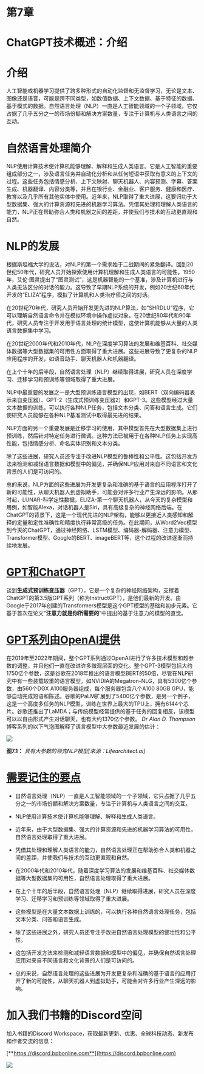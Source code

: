# 第7章

# ChatGPT技术概述：介绍

# 介绍

人工智能或机器学习提供了跨多种形式的自动化监督和无监督学习，无论是文本、图像还是语音，可能是跨不同类型，如数值数据、上下文数据、基于特征的数据、基于模式的数据。自然语言处理（NLP）一直是人工智能领域的一个子领域，它仅占据了几乎五分之一的市场份额和解决方案数量，专注于计算机与人类语言之间的互动。

# 自然语言处理简介

NLP使用计算技术使计算机能够理解、解释和生成人类语言。它是人工智能的重要组成部分之一，涉及语言任务并自动化分析和从任何短语中获取有意义的上下文的过程。这些任务包括情感分析、上下文映射、聊天机器人、内容预测、字幕、答案生成、机器翻译、内容分类等，并且在银行业、金融业、客户服务、健康和医疗、教育以及几乎所有其他实体中使用。近年来，NLP取得了重大进展，这要归功于大型数据集、强大的计算资源和先进的机器学习算法。凭借其处理和理解人类语言的能力，NLP正在帮助弥合人类和机器之间的差距，并使我们与技术的互动更直观和自然。

# NLP的发展

根据斯坦福大学的说法，对NLP的第一个需求始于二战期间的紧急翻译。回到20世纪50年代，研究人员开始探索使用计算机理解和生成人类语言的可能性。1950年，艾伦·图灵提出了“图灵测试”，这是机器智能的一个基准，涉及计算机进行与人类无法区分的对话的能力。这导致了早期NLP系统的开发，例如20世纪60年代开发的“ELIZA”程序，模拟了计算机和人类治疗师之间的对话。

在20世纪70年代，研究人员开始开发更先进的NLP算法，如“SHRDLU”程序，它可以理解自然语言命令并在模拟环境中操作虚拟对象。在20世纪80年代和90年代，研究人员专注于开发用于语言处理的统计模型，这使计算机能够从大量的人类语言数据集中学习。

在20世纪2000年代和2010年代，NLP在深度学习算法的发展和维基百科、社交媒体数据等大型数据集的可用性方面取得了重大进展。这些进展导致了更复杂的NLP应用程序的开发，如语音助手、聊天机器人和机器翻译。

在上个十年的后半段，自然语言处理（NLP）继续取得进展，研究人员在深度学习、迁移学习和预训练等领域取得了重大进展。

NLP中最重要的发展之一是大型预训练语言模型的出现，如BERT（双向编码器表示来自变压器）、GPT-2（生成式预训练变压器2）和GPT-3。这些模型经过大量文本数据的训练，可以执行各种NLP任务，包括文本分类、问答和语言生成。它们使研究人员能够在各种NLP基准测试中取得最先进的结果。

NLP方面的另一个重要发展是迁移学习的使用，其中模型首先在大型数据集上进行预训练，然后针对特定任务进行微调。这种方法已被用于在各种NLP任务上实现高性能，包括情感分析、命名实体识别和文本分类。

除了这些进展，研究人员还专注于改进NLP模型的鲁棒性和公平性。这包括开发方法来检测和减轻语言数据和模型中的偏见，并确保NLP应用对来自不同语言和文化背景的人们是可访问的。

总的来说，NLP方面的这些进展为开发更复杂和准确的基于语言的应用程序打开了新的可能性，从聊天机器人到虚拟助手，可能会对许多行业产生深远的影响。从那时起，LUNAR-科学定性数据，ELIZA-第一个聊天机器人，从今天的复杂模型和用例，如智能Alexa，对话机器人是Siri，具有高级复杂的神经网络后端。在ChatGPT的背景下，这是一个现代先进的NLP架构，能够以更接近人类感知和解释的定量和定性准确性和精度执行非常高级的任务。在此期间，从Word2Vec模型到今天的ChatGPT，通过神经网络、LSTM模型、编码器-解码器、注意力模型、Transformer模型、Google的BERT、imageBERT等，这个过程的改进逐渐而持续地发展。

# [GPT和ChatGPT](toc.xhtml#s66a)

谈到**生成式预训练变压器**（GPT），它是一个复杂的神经网络架构，支撑着ChatGPT的第3.5版GPT系列（称为InstructGPT），是他们最新的开发。由Google于2017年创建的Transformers模型是这个GPT模型的基础和初步元素。它基于首次在论文“**注意力就是你所需要的**”中提出的基于注意力的模型的直觉。

# [GPT系列由OpenAI提供](toc.xhtml#s67a)

在2019年至2022年期间，整个GPT系列通过OpenAI进行了许多技术模型和超参数的调整，并且他们一直在改进许多微观层面的变化。整个GPT-3模型包括大约1750亿个参数，这是谷歌在2018年推出的语言模型BERT的50倍，尽管在NLP研究中有一些装载较重的语言模型，如NVIDIA的Megatron-NLG，具有5300亿个参数，由560个DGX A100服务器组成，每个服务器包含八个A100 80GB GPU，能够自动完成短语和陈述。谷歌的PaLM扩展到了5400亿个参数，是另一个例子，这是一个高度多任务的NLP模型，训练在世界上最大的TPU上，拥有6144个芯片。谷歌还推出了LaMDA；与传统模型经常提供的基于任务的回复相反，该模型可以以自由形式产生对话聊天，也有大约1370亿个参数。 *Dr Alan D. Thompson*博客系列的以下气泡图解释了语言模型中大参数最近发展的估计：

![](images/Figure-7.1.jpg)

**图7.1：** *具有大参数的领先NLP模型[来源：Lifearchitect.ai]*

# [需要记住的要点](toc.xhtml#s68a)

+   自然语言处理（NLP）一直是人工智能领域的一个子领域，它只占据了几乎五分之一的市场份额和解决方案数量，专注于计算机与人类语言之间的交互。

+   NLP使用计算技术使计算机能够理解、解释和生成人类语言。

+   近年来，由于大型数据集、强大的计算资源和先进的机器学习算法的可用性，自然语言处理取得了重大进展。

+   凭借其处理和理解人类语言的能力，自然语言处理正在帮助弥合人类和机器之间的差距，并使我们与技术的互动更直观和自然。

+   在2000年代和2010年代，随着深度学习算法的发展和维基百科、社交媒体数据等大型数据集的可用性，自然语言处理取得了重大进展。

+   在上个十年的后半段，自然语言处理（NLP）继续取得进展，研究人员在深度学习、迁移学习和预训练等领域取得了重大进展。

+   这些模型是在大量文本数据上训练的，可以执行各种自然语言处理任务，包括文本分类、问答和语言生成。

+   除了这些进展之外，研究人员还专注于改进自然语言处理模型的健壮性和公平性。

+   这包括开发方法来检测和减轻语言数据和模型中的偏见，并确保自然语言处理应用对来自不同语言和文化背景的人们是可访问的。

+   总的来说，自然语言处理的这些进展为开发更复杂和准确的基于语言的应用打开了新的可能性，从聊天机器人到虚拟助手，可能会对许多行业产生深远的影响。

# 加入我们书籍的Discord空间

加入书籍的Discord Workspace，获取最新更新、优惠、全球科技动态、新发布和作者交流的信息：

[**https://discord.bpbonline.com**](https://discord.bpbonline.com)

![](images/dis.jpg)

